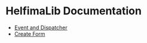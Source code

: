 # HelfimaLib Documentation

* [Event and Dispatcher](/Docs/EventAndDispatcher.md)
* [Create Form](/Docs/CreateForm.md)